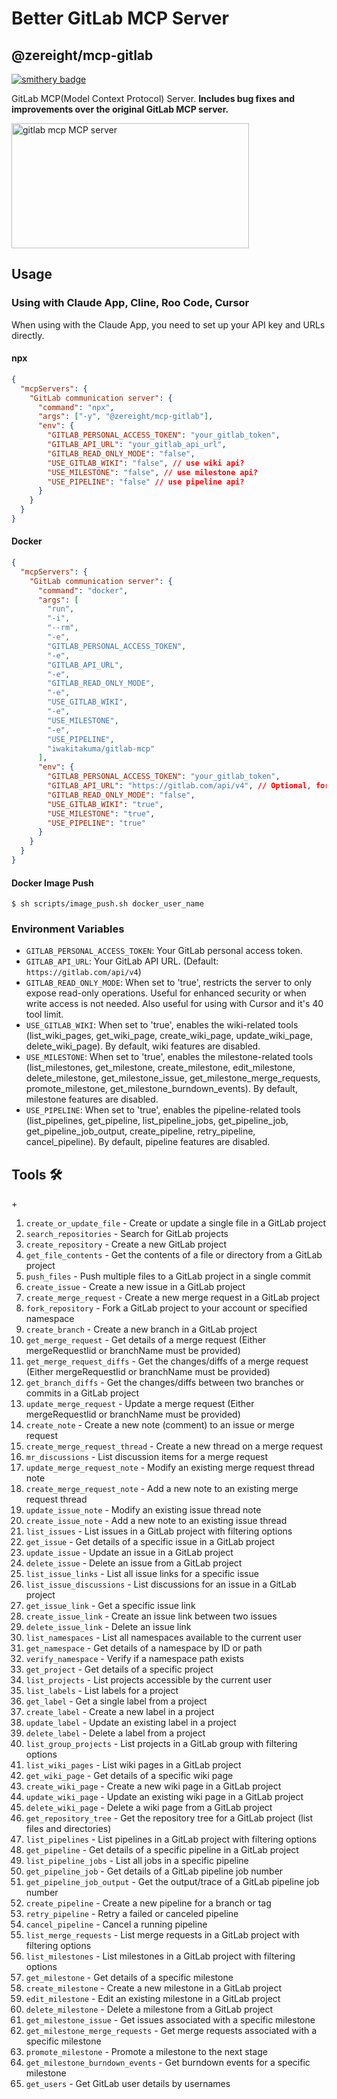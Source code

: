 # Better GitLab MCP Server

## @zereight/mcp-gitlab

[![smithery badge](https://smithery.ai/badge/@zereight/gitlab-mcp)](https://smithery.ai/server/@zereight/gitlab-mcp)

GitLab MCP(Model Context Protocol) Server. **Includes bug fixes and improvements over the original GitLab MCP server.**

<a href="https://glama.ai/mcp/servers/7jwbk4r6d7"><img width="380" height="200" src="https://glama.ai/mcp/servers/7jwbk4r6d7/badge" alt="gitlab mcp MCP server" /></a>

## Usage

### Using with Claude App, Cline, Roo Code, Cursor

When using with the Claude App, you need to set up your API key and URLs directly.

#### npx

```json
{
  "mcpServers": {
    "GitLab communication server": {
      "command": "npx",
      "args": ["-y", "@zereight/mcp-gitlab"],
      "env": {
        "GITLAB_PERSONAL_ACCESS_TOKEN": "your_gitlab_token",
        "GITLAB_API_URL": "your_gitlab_api_url",
        "GITLAB_READ_ONLY_MODE": "false",
        "USE_GITLAB_WIKI": "false", // use wiki api?
        "USE_MILESTONE": "false", // use milestone api?
        "USE_PIPELINE": "false" // use pipeline api?
      }
    }
  }
}
```

#### Docker

```json
{
  "mcpServers": {
    "GitLab communication server": {
      "command": "docker",
      "args": [
        "run",
        "-i",
        "--rm",
        "-e",
        "GITLAB_PERSONAL_ACCESS_TOKEN",
        "-e",
        "GITLAB_API_URL",
        "-e",
        "GITLAB_READ_ONLY_MODE",
        "-e",
        "USE_GITLAB_WIKI",
        "-e",
        "USE_MILESTONE",
        "-e",
        "USE_PIPELINE",
        "iwakitakuma/gitlab-mcp"
      ],
      "env": {
        "GITLAB_PERSONAL_ACCESS_TOKEN": "your_gitlab_token",
        "GITLAB_API_URL": "https://gitlab.com/api/v4", // Optional, for self-hosted GitLab
        "GITLAB_READ_ONLY_MODE": "false",
        "USE_GITLAB_WIKI": "true",
        "USE_MILESTONE": "true",
        "USE_PIPELINE": "true"
      }
    }
  }
}
```

#### Docker Image Push

```shell
$ sh scripts/image_push.sh docker_user_name
```

### Environment Variables

- `GITLAB_PERSONAL_ACCESS_TOKEN`: Your GitLab personal access token.
- `GITLAB_API_URL`: Your GitLab API URL. (Default: `https://gitlab.com/api/v4`)
- `GITLAB_READ_ONLY_MODE`: When set to 'true', restricts the server to only expose read-only operations. Useful for enhanced security or when write access is not needed. Also useful for using with Cursor and it's 40 tool limit.
- `USE_GITLAB_WIKI`: When set to 'true', enables the wiki-related tools (list_wiki_pages, get_wiki_page, create_wiki_page, update_wiki_page, delete_wiki_page). By default, wiki features are disabled.
- `USE_MILESTONE`: When set to 'true', enables the milestone-related tools (list_milestones, get_milestone, create_milestone, edit_milestone, delete_milestone, get_milestone_issue, get_milestone_merge_requests, promote_milestone, get_milestone_burndown_events). By default, milestone features are disabled.
- `USE_PIPELINE`: When set to 'true', enables the pipeline-related tools (list_pipelines, get_pipeline, list_pipeline_jobs, get_pipeline_job, get_pipeline_job_output, create_pipeline, retry_pipeline, cancel_pipeline). By default, pipeline features are disabled.

## Tools 🛠️

+<!-- TOOLS-START -->
1. `create_or_update_file` - Create or update a single file in a GitLab project
2. `search_repositories` - Search for GitLab projects
3. `create_repository` - Create a new GitLab project
4. `get_file_contents` - Get the contents of a file or directory from a GitLab project
5. `push_files` - Push multiple files to a GitLab project in a single commit
6. `create_issue` - Create a new issue in a GitLab project
7. `create_merge_request` - Create a new merge request in a GitLab project
8. `fork_repository` - Fork a GitLab project to your account or specified namespace
9. `create_branch` - Create a new branch in a GitLab project
10. `get_merge_request` - Get details of a merge request (Either mergeRequestIid or branchName must be provided)
11. `get_merge_request_diffs` - Get the changes/diffs of a merge request (Either mergeRequestIid or branchName must be provided)
12. `get_branch_diffs` - Get the changes/diffs between two branches or commits in a GitLab project
13. `update_merge_request` - Update a merge request (Either mergeRequestIid or branchName must be provided)
14. `create_note` - Create a new note (comment) to an issue or merge request
15. `create_merge_request_thread` - Create a new thread on a merge request
16. `mr_discussions` - List discussion items for a merge request
17. `update_merge_request_note` - Modify an existing merge request thread note
18. `create_merge_request_note` - Add a new note to an existing merge request thread
19. `update_issue_note` - Modify an existing issue thread note
20. `create_issue_note` - Add a new note to an existing issue thread
21. `list_issues` - List issues in a GitLab project with filtering options
22. `get_issue` - Get details of a specific issue in a GitLab project
23. `update_issue` - Update an issue in a GitLab project
24. `delete_issue` - Delete an issue from a GitLab project
25. `list_issue_links` - List all issue links for a specific issue
26. `list_issue_discussions` - List discussions for an issue in a GitLab project
27. `get_issue_link` - Get a specific issue link
28. `create_issue_link` - Create an issue link between two issues
29. `delete_issue_link` - Delete an issue link
30. `list_namespaces` - List all namespaces available to the current user
31. `get_namespace` - Get details of a namespace by ID or path
32. `verify_namespace` - Verify if a namespace path exists
33. `get_project` - Get details of a specific project
34. `list_projects` - List projects accessible by the current user
35. `list_labels` - List labels for a project
36. `get_label` - Get a single label from a project
37. `create_label` - Create a new label in a project
38. `update_label` - Update an existing label in a project
39. `delete_label` - Delete a label from a project
40. `list_group_projects` - List projects in a GitLab group with filtering options
41. `list_wiki_pages` - List wiki pages in a GitLab project
42. `get_wiki_page` - Get details of a specific wiki page
43. `create_wiki_page` - Create a new wiki page in a GitLab project
44. `update_wiki_page` - Update an existing wiki page in a GitLab project
45. `delete_wiki_page` - Delete a wiki page from a GitLab project
46. `get_repository_tree` - Get the repository tree for a GitLab project (list files and directories)
47. `list_pipelines` - List pipelines in a GitLab project with filtering options
48. `get_pipeline` - Get details of a specific pipeline in a GitLab project
49. `list_pipeline_jobs` - List all jobs in a specific pipeline
50. `get_pipeline_job` - Get details of a GitLab pipeline job number
51. `get_pipeline_job_output` - Get the output/trace of a GitLab pipeline job number
52. `create_pipeline` - Create a new pipeline for a branch or tag
53. `retry_pipeline` - Retry a failed or canceled pipeline
54. `cancel_pipeline` - Cancel a running pipeline
55. `list_merge_requests` - List merge requests in a GitLab project with filtering options
56. `list_milestones` - List milestones in a GitLab project with filtering options
57. `get_milestone` - Get details of a specific milestone
58. `create_milestone` - Create a new milestone in a GitLab project
59. `edit_milestone` - Edit an existing milestone in a GitLab project
60. `delete_milestone` - Delete a milestone from a GitLab project
61. `get_milestone_issue` - Get issues associated with a specific milestone
62. `get_milestone_merge_requests` - Get merge requests associated with a specific milestone
63. `promote_milestone` - Promote a milestone to the next stage
64. `get_milestone_burndown_events` - Get burndown events for a specific milestone
65. `get_users` - Get GitLab user details by usernames
<!-- TOOLS-END -->
